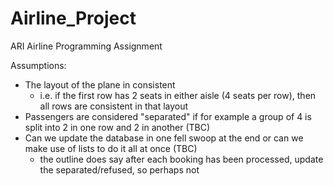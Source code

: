 # Airline_Project
ARI Airline Programming Assignment


Assumptions: 

- The layout of the plane in consistent 
  - i.e. if the first row has 2 seats in either aisle (4 seats per row), then all rows are consistent in that layout
- Passengers are considered "separated" if for example a group of 4 is split into 2 in one row and 2 in another (TBC) 
- Can we update the database in one fell swoop at the end or can we make use of lists to do it all at once (TBC)
  - the outline does say after each booking has been processed, update the separated/refused, so perhaps not 
  
  
